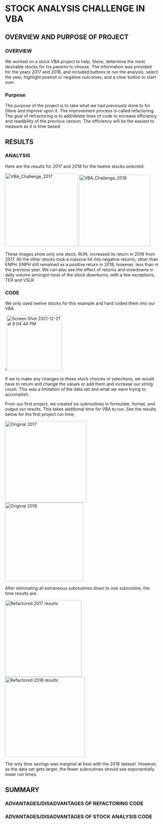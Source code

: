 # STOCK ANALYSIS CHALLENGE IN VBA

## OVERVIEW AND PURPOSE OF PROJECT

### OVERVIEW

We worked on a stock VBA project to help, Steve, determine the most desirable stocks for his parents to choose.  The information was provided for the years 2017 and 2018, and included buttons to run the analysis, select the year, highlight positvit or negative outcomes, and a clear button to start over.

### Purpose
The purpose of the project is to take what we had previously done to for Steve and improve upon it.  The improvement process is called refactoring.  The goal of refractoring is to add/delete lines of code to increase efficiency and readibility of the previous version.  The efficiency will be the easiest to measure as it is time based.

## RESULTS

### ANALYSIS
Here are the results for 2017 and 2018 for the twelve stocks selected:

<img width="239" alt="VBA_Challenge_2017" src="https://user-images.githubusercontent.com/91889241/147021968-33c76d56-f7fc-4b8c-b4a9-d2172f2ced8c.png">
<img width="234" alt="VBA_Challenge_2018" src="https://user-images.githubusercontent.com/91889241/147021980-e5a97b06-1ac6-41fc-9781-bde7dc102f9a.png">

These images show only one stock, RUN, increased its return in 2018 from 2017.  All the other stocks took a massive hit into negative returns, other than ENPH.  ENPH still remained as a positive return in 2018, however, less than in the previous year.  We can also see the effect of returns and slowdowns in daily volume amongst most of the stock downturns, with a few exceptions, TER and VSLR.

### CODE
We only used twelve stocks for this example and hard coded them into our VBA.

›<img width="182" alt="Screen Shot 2021-12-21 at 8 04 44 PM" src="https://user-images.githubusercontent.com/91889241/147022657-b2ca2eb3-1856-4151-88fb-b1a55a7355e2.png">

If we to make any changes to these stock choices or selections, we would have to return and change the values or add them and increase our string count.  This was a limitation of the data set and what we were trying to accomplish.

From our first project, we created six subroutines to formulate, format, and output our results.  This takes additional time for VBA to run.  See the results below for the first project run time;

<img width="267" alt="Original 2017" src="https://user-images.githubusercontent.com/91889241/147024511-3849a4e2-8399-488b-ab5f-011857403602.png">
<img width="257" alt="Original 2018" src="https://user-images.githubusercontent.com/91889241/147024517-e67f7f9c-1183-4123-9d87-04e60bd27909.png">

After eliminating all extraneous subroutines down to one subroutine, the time results are:

<img width="251" alt="Refactored 2017 results" src="https://user-images.githubusercontent.com/91889241/147023863-4305dd8c-c13a-4fe0-bb4d-ef31b395752d.png">
<img width="262" alt="Refactored 2018 results" src="https://user-images.githubusercontent.com/91889241/147023865-5094a835-a9f1-4192-9d06-bfbf2d6ed921.png">

The only time savings was marginal at best with the 2018 dataset.  However, as the data set gets larger, the fewer subroutines should see exponentially lower run times.

## SUMMARY

### ADVANTAGES/DISADVANTAGES OF REFACTORING CODE

### ADVANTAGES/DISADVANTAGES OF STOCK ANALYSIS CODE
